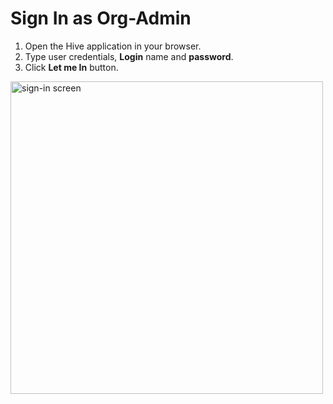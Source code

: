 # Sign In as Org-Admin

1. Open the Hive application in your browser. 
1. Type user credentials, **Login** name and **password**.
1. Click **Let me In** button. 

<img src="../images/sign-in-screen.png" alt="sign-in screen" width="500" height="500"/>